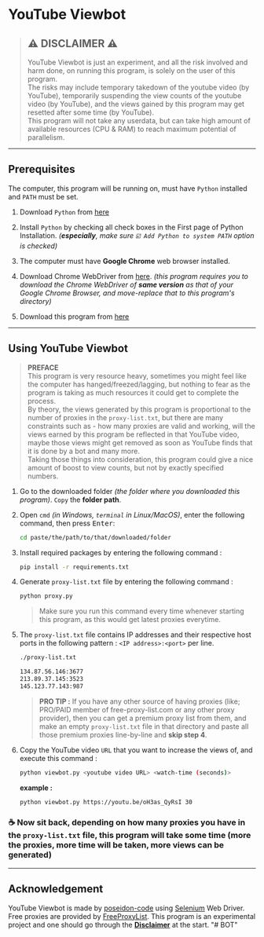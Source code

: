 # YouTube Viewbot

> ## ⚠ **DISCLAIMER** ⚠
>
> YouTube Viewbot is just an experiment, and all the risk involved and harm done, on running this program, is solely on the user of this program.\
> The risks may include temporary takedown of the youtube video (by YouTube), temporarily suspending the view counts of the youtube video (by YouTube), and the views gained by this program may get resetted after some time (by YouTube).\
> This program will not take any userdata, but can take high amount of available resources (CPU & RAM) to reach maximum potential of parallelism.

---

## Prerequisites

The computer, this program will be running on, must have `Python` installed and `PATH` must be set.

1. Download `Python` from [here](https://www.python.org/downloads/)

2. Install `Python` by checking all check boxes in the First page of Python Installation. _(**especially**, make sure `☑️ Add Python to system PATH` option is checked)_

3. The computer must have **Google Chrome** web browser installed.

4. Download Chrome WebDriver from [here](https://chromedriver.chromium.org/downloads). _(this program requires you to download the Chrome WebDriver of **same version** as that of your Google Chrome Browser, and move-replace that to this program's directory)_

5. Download this program from [here](https://github.com/poseidon-code/youtube-viewbot/archive/main.zip)

---

## Using YouTube Viewbot

> **PREFACE**\
> This program is very resource heavy, sometimes you might feel like the computer has hanged/freezed/lagging, but nothing to fear as the program is taking as much resources it could get to complete the process.\
> By theory, the views generated by this program is proportional to the number of proxies in the `proxy-list.txt`, but there are many constraints such as - how many proxies are valid and working, will the views earned by this program be reflected in that YouTube video, maybe those views might get removed as soon as YouTube finds that it is done by a bot and many more.\
> Taking those things into consideration, this program could give a nice amount of boost to view counts, but not by exactly specified numbers.

1. Go to the downloaded folder _(the folder where you downloaded this program)_. `Copy` the **folder path**.

2. Open `cmd` _(in Windows, `terminal` in Linux/MacOS)_, enter the following command, then press <kbd>Enter</kbd>:

    ```bash
    cd paste/the/path/to/that/downloaded/folder
    ```

3. Install required packages by entering the following command :

    ```bash
    pip install -r requirements.txt
    ```

4. Generate `proxy-list.txt` file by entering the following command :

    ```bash
    python proxy.py
    ```

    > Make sure you run this command every time whenever starting this program, as this would get latest proxies everytime.

5. The `proxy-list.txt` file contains IP addresses and their respective host ports in the following pattern : `<IP address>:<port>` per line.

    ```txt
    ./proxy-list.txt

    134.87.56.146:3677
    213.89.37.145:3523
    145.123.77.143:987
    ```

    > **PRO TIP :** If you have any other source of having proxies (like; PRO/PAID member of free-proxy-list.com or any other proxy provider), then you can get a premium proxy list from them, and make an empty `proxy-list.txt` file in that directory and paste all those premium proxies line-by-line and **skip step 4**.

6. Copy the YouTube video `URL` that you want to increase the views of, and execute this command :
    ```bash
    python viewbot.py <youtube video URL> <watch-time (seconds)>
    ```
    **example :**
    ```bash
    python viewbot.py https://youtu.be/oH3as_QyRsI 30
    ```

### ☕ Now sit back, depending on how many proxies you have in the `proxy-list.txt` file, this program will take some time (more the proxies, more time will be taken, more views can be generated)

---

## Acknowledgement

YouTube Viewbot is made by [poseidon-code](https://github.com/poseidon-code) using [Selenium](https://www.selenium.dev) Web Driver. Free proxies are provided by [FreeProxyList](https://www.free-proxy.cz). This program is an experimental project and one should go through the **[Disclaimer](#⚠-disclaimer-⚠)** at the start.
"# BOT" 
